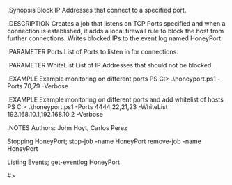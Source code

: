 .Synopsis
    Block IP Addresses that connect to a specified port.

.DESCRIPTION
    Creates a job that listens on TCP Ports specified and when 
    a connection is established, it adds a local firewall 
    rule to block the host from further connections.
    Writes blocked IPs to the event log named HoneyPort.

.PARAMETER  Ports
    List of Ports to listen in for connections.

.PARAMETER  WhiteList
    List of IP Addresses that should not be blocked.

.EXAMPLE
   Example monitoring on different ports
    PS C:\> .\honeyport.ps1 -Ports 70,79 -Verbose

.EXAMPLE
   Example monitoring on different ports and add whitelist of hosts
   PS C:\> .\honeyport.ps1 -Ports 4444,22,21,23 -WhiteList 192.168.10.1,192.168.10.2 -Verbose

.NOTES
   Authors: John Hoyt, Carlos Perez

  Stopping HoneyPort; 
  stop-job -name HoneyPort
	remove-job -name HoneyPort

  Listing Events;
	get-eventlog HoneyPort

   
#>
